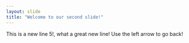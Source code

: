 ```yaml
---
layout: slide
title: "Welcome to our second slide!"
---
```

This is a new line 5!, what a great new line!
Use the left arrow to go back!
